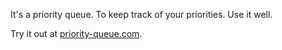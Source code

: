 It's a priority queue. To keep track of your priorities. Use it well.

Try it out at [priority-queue.com](http://www.priority-queue.com).